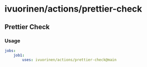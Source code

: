 # ivuorinen/actions/prettier-check

## Prettier Check

### Usage

```yaml
jobs:
    job1:
        uses: ivuorinen/actions/prettier-check@main
```
